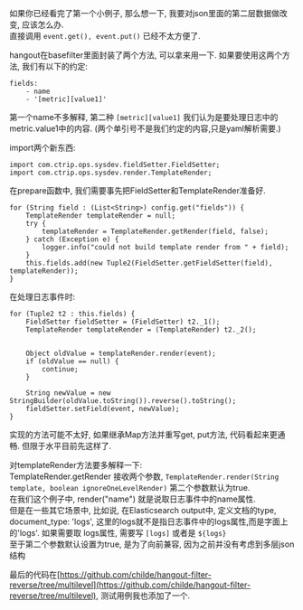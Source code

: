 如果你已经看完了第一个小例子, 那么想一下, 我要对json里面的第二层数据做改变, 应该怎么办.  
直接调用 `event.get(), event.put()` 已经不太方便了.

hangout在basefilter里面封装了两个方法, 可以拿来用一下. 如果要使用这两个方法, 我们有以下的约定:

```
fields:
    - name
    - '[metric][value1]'
```

第一个name不多解释, 第二种 `[metric][value1]` 我们认为是要处理日志中的metric.value1中的内容. (两个单引号不是我们约定的内容,只是yaml解析需要.)

import两个新东西:

```
import com.ctrip.ops.sysdev.fieldSetter.FieldSetter;
import com.ctrip.ops.sysdev.render.TemplateRender;
```

在prepare函数中, 我们需要事先把FieldSetter和TemplateRender准备好.

```
for (String field : (List<String>) config.get("fields")) {
    TemplateRender templateRender = null;
    try {
        templateRender = TemplateRender.getRender(field, false);
    } catch (Exception e) {
        logger.info("could not build template render from " + field);
    }
    this.fields.add(new Tuple2(FieldSetter.getFieldSetter(field), templateRender));
}
```

在处理日志事件时:

```
for (Tuple2 t2 : this.fields) {
    FieldSetter fieldSetter = (FieldSetter) t2._1();
    TemplateRender templateRender = (TemplateRender) t2._2();


    Object oldValue = templateRender.render(event);
    if (oldValue == null) {
        continue;
    }

    String newValue = new StringBuilder(oldValue.toString()).reverse().toString();
    fieldSetter.setField(event, newValue);
}
```

实现的方法可能不太好, 如果继承Map方法并重写get, put方法, 代码看起来更通畅. 但限于水平目前先这样了.

对templateRender方法要多解释一下:  
TemplateRender.getRender 接收两个参数, `TemplateRender.render(String template, boolean ignoreOneLevelRender)` 第二个参数默认为true.  
在我们这个例子中, render("name") 就是说取日志事件中的name属性.  
但是在一些其它场景中, 比如说, 在Elasticsearch output中, 定义文档的type, document_type: 'logs', 这里的logs就不是指日志事件中的logs属性,而是字面上的'logs'. 如果需要取 logs属性, 需要写 `[logs]` 或者是 `${logs}`  
至于第二个参数默认设置为true, 是为了向前兼容, 因为之前并没有考虑到多层json结构


最后的代码在[https://github.com/childe/hangout-filter-reverse/tree/multilevel](https://github.com/childe/hangout-filter-reverse/tree/multilevel), 测试用例我也添加了一个.
